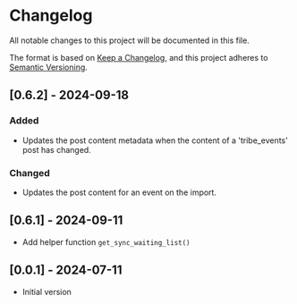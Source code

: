 # Changelog

All notable changes to this project will be documented in this file.

The format is based on [Keep a Changelog](https://keepachangelog.com/en/1.0.0/),
and this project adheres to [Semantic Versioning](https://semver.org/spec/v2.0.0.html).

## [0.6.2] - 2024-09-18

### Added

- Updates the post content metadata when the content of a 'tribe_events' post has changed.

### Changed

- Updates the post content for an event on the import.

## [0.6.1] - 2024-09-11

- Add helper function `get_sync_waiting_list()`

## [0.0.1] - 2024-07-11

- Initial version
